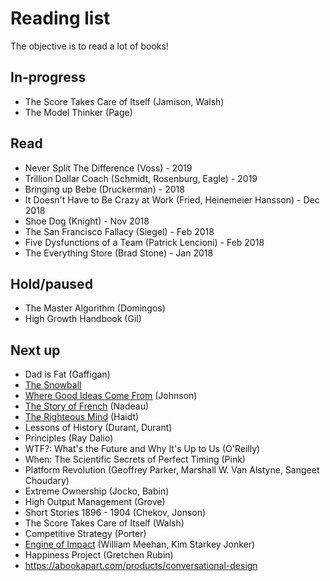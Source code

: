# Reading list

The objective is to read a lot of books!

## In-progress
* The Score Takes Care of Itself (Jamison, Walsh)
* The Model Thinker (Page)

## Read
* Never Split The Difference (Voss) - 2019
* Trillion Dollar Coach (Schmidt, Rosenburg, Eagle) - 2019
* Bringing up Bebe (Druckerman) - 2018
* It Doesn't Have to Be Crazy at Work (Fried, Heinemeier Hansson) - Dec 2018
* Shoe Dog (Knight) - Nov 2018
* The San Francisco Fallacy (Siegel) - Feb 2018
* Five Dysfunctions of a Team (Patrick Lencioni) - Feb 2018
* The Everything Store (Brad Stone) - Jan 2018

## Hold/paused
* The Master Algorithm (Domingos)
* High Growth Handbook (Gil)

## Next up
* Dad is Fat (Gaffigan)
* [The Snowball](https://www.amazon.com/gp/product/0553384619/ref=as_li_qf_asin_il_tl?ie=UTF8&tag=farnamstreet-20&creative=9325&linkCode=as2&creativeASIN=0553384619&linkId=d0f300e25b3b721de23bd52156525ce7)
* [Where Good Ideas Come From](https://www.amazon.com/gp/product/1594485380/ref=as_li_qf_asin_il_tl?ie=UTF8&tag=farnamstreet-20&creative=9325&linkCode=as2&creativeASIN=1594485380&linkId=ff8ea41053ce6e1f090e90c48587227b) (Johnson)
* [The Story of French](https://www.amazon.com/gp/product/0312341849/ref=as_li_qf_asin_il_tl?tag=farnamstreet-20&ie=UTF8&linkId=598eeffd5db75e6b4fdb5ebc1f7a4c89) (Nadeau)
* [The Righteous Mind](https://www.amazon.com/Righteous-Mind-Divided-Politics-Religion/dp/0307455777) (Haidt)
* Lessons of History (Durant, Durant)
* Principles (Ray Dalio)
* WTF?: What's the Future and Why It's Up to Us (O'Reilly)
* When: The Scientific Secrets of Perfect Timing (Pink)
* Platform Revolution (Geoffrey Parker, Marshall W. Van Alstyne, Sangeet Choudary)
* Extreme Ownership (Jocko, Babin)
* High Output Management (Grove)
* Short Stories 1896 - 1904 (Chekov, Jonson)
* The Score Takes Care of Itself (Walsh)
* Competitive Strategy (Porter)
* [Engine of Impact](http://www.engineofimpact.org/) (William Meehan, Kim Starkey Jonker)
* Happiness Project (Gretchen Rubin)
* https://abookapart.com/products/conversational-design